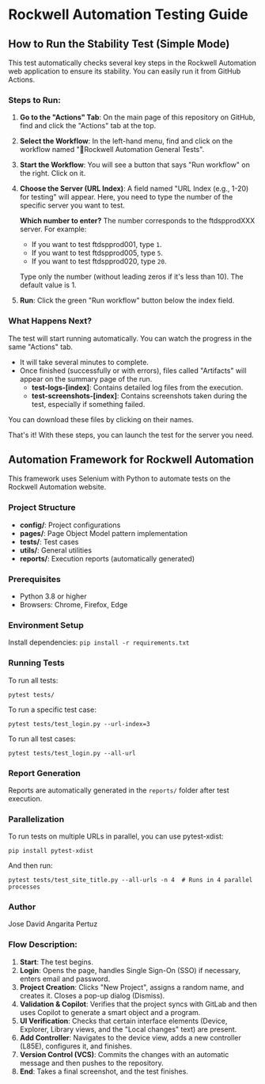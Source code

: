 # Rockwell Automation Testing Guide

## How to Run the Stability Test (Simple Mode)

This test automatically checks several key steps in the Rockwell Automation web application to ensure its stability. You can easily run it from GitHub Actions.

### Steps to Run:

1. **Go to the "Actions" Tab**: On the main page of this repository on GitHub, find and click the "Actions" tab at the top.

2. **Select the Workflow**: In the left-hand menu, find and click on the workflow named "🤖Rockwell Automation General Tests".

3. **Start the Workflow**: You will see a button that says "Run workflow" on the right. Click on it.

4. **Choose the Server (URL Index)**: A field named "URL Index (e.g., 1-20) for testing" will appear. Here, you need to type the number of the specific server you want to test.

   **Which number to enter?** The number corresponds to the ftdspprodXXX server. For example:
   - If you want to test ftdspprod001, type `1`.
   - If you want to test ftdspprod005, type `5`.
   - If you want to test ftdspprod020, type `20`.

   Type only the number (without leading zeros if it's less than 10). The default value is 1.


5. **Run**: Click the green "Run workflow" button below the index field.

### What Happens Next?

The test will start running automatically. You can watch the progress in the same "Actions" tab.

- It will take several minutes to complete.
- Once finished (successfully or with errors), files called "Artifacts" will appear on the summary page of the run.
  - **test-logs-[index]**: Contains detailed log files from the execution.
  - **test-screenshots-[index]**: Contains screenshots taken during the test, especially if something failed.

You can download these files by clicking on their names.

That's it! With these steps, you can launch the test for the server you need.

## Automation Framework for Rockwell Automation

This framework uses Selenium with Python to automate tests on the Rockwell Automation website.

### Project Structure

- **config/**: Project configurations
- **pages/**: Page Object Model pattern implementation
- **tests/**: Test cases
- **utils/**: General utilities
- **reports/**: Execution reports (automatically generated)

### Prerequisites

- Python 3.8 or higher
- Browsers: Chrome, Firefox, Edge

### Environment Setup

Install dependencies: `pip install -r requirements.txt`

### Running Tests

To run all tests:
```
pytest tests/
```

To run a specific test case:
```
pytest tests/test_login.py --url-index=3
```

To run all test cases:
```
pytest tests/test_login.py --all-url
```

### Report Generation

Reports are automatically generated in the `reports/` folder after test execution.

### Parallelization

To run tests on multiple URLs in parallel, you can use pytest-xdist:

```
pip install pytest-xdist
```

And then run:

```
pytest tests/test_site_title.py --all-urls -n 4  # Runs in 4 parallel processes
```

### Author

Jose David Angarita Pertuz

### Flow Description:

1. **Start**: The test begins.
2. **Login**: Opens the page, handles Single Sign-On (SSO) if necessary, enters email and password.
3. **Project Creation**: Clicks "New Project", assigns a random name, and creates it. Closes a pop-up dialog (Dismiss).
4. **Validation & Copilot**: Verifies that the project syncs with GitLab and then uses Copilot to generate a smart object and a program.
5. **UI Verification**: Checks that certain interface elements (Device, Explorer, Library views, and the "Local changes" text) are present.
6. **Add Controller**: Navigates to the device view, adds a new controller (L85E), configures it, and finishes.
7. **Version Control (VCS)**: Commits the changes with an automatic message and then pushes to the repository.
8. **End**: Takes a final screenshot, and the test finishes.